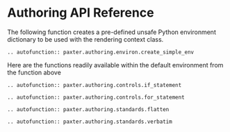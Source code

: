 # Authoring API Reference




The following function creates a pre-defined unsafe Python environment dictionary 
to be used with the rendering context class.

```eval_rst
.. autofunction:: paxter.authoring.environ.create_simple_env

```

Here are the functions readily available within the default environment
from the function above

```eval_rst
.. autofunction:: paxter.authoring.controls.if_statement

.. autofunction:: paxter.authoring.controls.for_statement

.. autofunction:: paxter.authoring.standards.flatten

.. autofunction:: paxter.authoring.standards.verbatim
```
